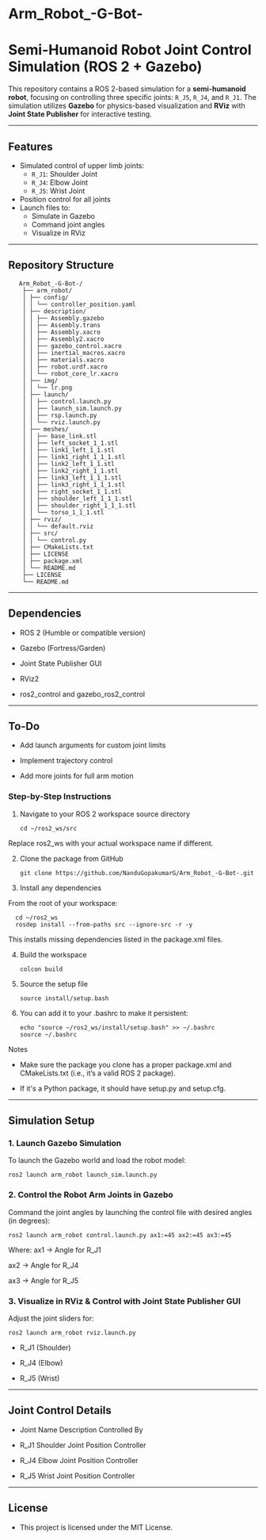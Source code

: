 # Arm_Robot_-G-Bot-
# Semi-Humanoid Robot Joint Control Simulation (ROS 2 + Gazebo)

This repository contains a ROS 2-based simulation for a **semi-humanoid robot**, focusing on controlling three specific joints: `R_J5`, `R_J4`, and `R_J1`. The simulation utilizes **Gazebo** for physics-based visualization and **RViz** with **Joint State Publisher** for interactive testing.

---

## Features

- Simulated control of upper limb joints:
  - `R_J1`: Shoulder Joint
  - `R_J4`: Elbow Joint
  - `R_J5`: Wrist Joint
- Position control for all joints
- Launch files to:
  - Simulate in Gazebo
  - Command joint angles
  - Visualize in RViz

---

## Repository Structure

       Arm_Robot_-G-Bot-/
        ├── arm_robot/
        │ ├── config/
        │ │ └── controller_position.yaml
        │ ├── description/
        │ │ ├── Assembly.gazebo
        │ │ ├── Assembly.trans
        │ │ ├── Assembly.xacro
        │ │ ├── Assembly2.xacro
        │ │ ├── gazebo_control.xacro
        │ │ ├── inertial_macros.xacro
        │ │ ├── materials.xacro
        │ │ ├── robot.urdf.xacro
        │ │ └── robot_core_lr.xacro
        │ ├── img/
        │ │ └── lr.png
        │ ├── launch/
        │ │ ├── control.launch.py
        │ │ ├── launch_sim.launch.py
        │ │ ├── rsp.launch.py
        │ │ └── rviz.launch.py
        │ ├── meshes/
        │ │ ├── base_link.stl
        │ │ ├── left_socket_1_1.stl
        │ │ ├── link1_left_1_1.stl
        │ │ ├── link1_right_1_1_1.stl
        │ │ ├── link2_left_1_1.stl
        │ │ ├── link2_right_1_1.stl
        │ │ ├── link3_left_1_1_1.stl
        │ │ ├── link3_right_1_1_1.stl
        │ │ ├── right_socket_1_1.stl
        │ │ ├── shoulder_left_1_1_1.stl
        │ │ ├── shoulder_right_1_1_1.stl
        │ │ └── torso_1_1_1.stl
        │ ├── rviz/
        │ │ └── default.rviz
        │ ├── src/
        │ │ └── control.py
        │ ├── CMakeLists.txt
        │ ├── LICENSE
        │ ├── package.xml
        │ └── README.md
        ├── LICENSE
        └── README.md
    
---

## Dependencies

  - ROS 2 (Humble or compatible version)
  
  - Gazebo (Fortress/Garden)
  
  - Joint State Publisher GUI
  
  - RViz2
  
  - ros2_control and gazebo_ros2_control

---

## To-Do

  - Add launch arguments for custom joint limits

  - Implement trajectory control

  - Add more joints for full arm motion

### Step-by-Step Instructions

1. Navigate to your ROS 2 workspace source directory

       cd ~/ros2_ws/src

  Replace ros2_ws with your actual workspace name if different.

2. Clone the package from GitHub

       git clone https://github.com/NanduGopakumarG/Arm_Robot_-G-Bot-.git
   
4. Install any dependencies
   
From the root of your workspace:

      cd ~/ros2_ws
      rosdep install --from-paths src --ignore-src -r -y
    
This installs missing dependencies listed in the package.xml files.

4. Build the workspace

       colcon build
   
5. Source the setup file

       source install/setup.bash
   
6. You can add it to your .bashrc to make it persistent:

       echo "source ~/ros2_ws/install/setup.bash" >> ~/.bashrc
       source ~/.bashrc
    
Notes

- Make sure the package you clone has a proper package.xml and CMakeLists.txt (i.e., it’s a valid ROS 2 package).

- If it's a Python package, it should have setup.py and setup.cfg.

---

## Simulation Setup

### 1. Launch Gazebo Simulation

To launch the Gazebo world and load the robot model:


    ros2 launch arm_robot launch_sim.launch.py



### 2. Control the Robot Arm Joints in Gazebo
Command the joint angles by launching the control file with desired angles (in degrees):

    ros2 launch arm_robot control.launch.py ax1:=45 ax2:=45 ax3:=45

Where:
   ax1 → Angle for R_J1
   
   ax2 → Angle for R_J4
   
   ax3 → Angle for R_J5

### 3. Visualize in RViz & Control with Joint State Publisher GUI

Adjust the joint sliders for:

    ros2 launch arm_robot rviz.launch.py
    
  - R_J1 (Shoulder)
  
  - R_J4 (Elbow)
  
  - R_J5 (Wrist)

---

## Joint Control Details
  - Joint Name	Description	Controlled By
  
  - R_J1	Shoulder Joint	Position Controller
  
  - R_J4	Elbow Joint	Position Controller
  
  - R_J5	Wrist Joint	Position Controller

---

## License
  - This project is licensed under the MIT License.

